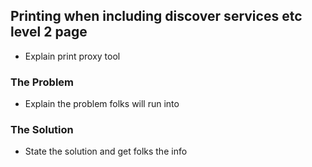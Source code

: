 ## Printing when including discover services etc level 2 page
- Explain print proxy tool
### The Problem
- Explain the problem folks will run into
### The Solution
- State the solution and get folks the info
